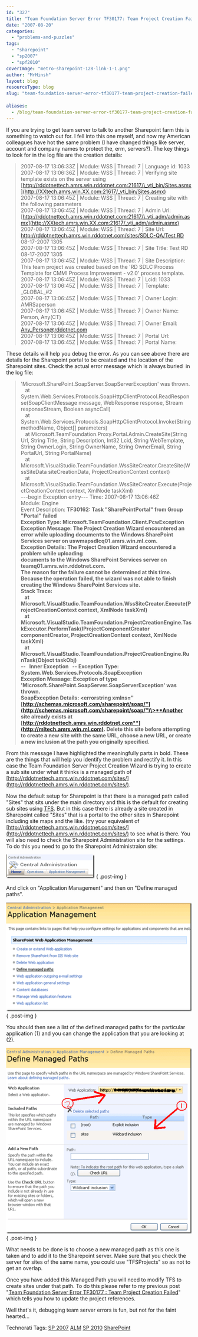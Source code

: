 ```yaml
---
id: "327"
title: "Team Foundation Server Error TF30177: Team Project Creation Failed  - Part 2"
date: "2007-08-20"
categories:
  - "problems-and-puzzles"
tags:
  - "sharepoint"
  - "sp2007"
  - "spf2010"
coverImage: "metro-sharepoint-128-link-1-1.png"
author: "MrHinsh"
layout: blog
resourceType: blog
slug: "team-foundation-server-error-tf30177-team-project-creation-failed-part-2"

aliases:
  - /blog/team-foundation-server-error-tf30177-team-project-creation-failed-part-2
---
```


If you are trying to get team server to talk to another Sharepoint farm this is something to watch out for. I fell into this one myself, and now my American colleagues have hot the same problem (I have changed things like server, account and company names to protect the, erm, servers?). The key things to look for in the log file are the creation details:

> 2007-08-17 13:06:33Z | Module: WSS | Thread: 7 | Language id: 1033  
> 2007-08-17 13:06:36Z | Module: WSS | Thread: 7 | Verifying site template exists on the server using [http://rddotnettech.amrs.win.rddotnet.com:21617/\_vti_bin/Sites.asmx](http://XXtech.amrs.win.XX.com:21617/_vti_bin/Sites.asmx)  
> 2007-08-17 13:06:45Z | Module: WSS | Thread: 7 | Creating site with the following parameters  
> 2007-08-17 13:06:45Z | Module: WSS | Thread: 7 | Admin Url: [http://rddotnettech.amrs.win.rddotnet.com:21617/\_vti_adm/admin.asmx](http://XXtech.amrs.win.XX.com:21617/_vti_adm/admin.asmx)  
> 2007-08-17 13:06:45Z | Module: WSS | Thread: 7 | Site Url: http://rddotnettech.amrs.win.rddotnet.com/sites/SDLC-QA/Test RD 08-17-2007 1305  
> 2007-08-17 13:06:45Z | Module: WSS | Thread: 7 | Site Title: Test RD 08-17-2007 1305  
> 2007-08-17 13:06:45Z | Module: WSS | Thread: 7 | Site Description: This team project was created based on the 'RD SDLC Process Template for CMMI Process Improvement - v2.0' process template.  
> 2007-08-17 13:06:45Z | Module: WSS | Thread: 7 | Lcid: 1033  
> 2007-08-17 13:06:45Z | Module: WSS | Thread: 7 | Template: \_GLOBAL\_#2  
> 2007-08-17 13:06:45Z | Module: WSS | Thread: 7 | Owner Login: AMRSaperson  
> 2007-08-17 13:06:45Z | Module: WSS | Thread: 7 | Owner Name: Person, Any(CT)  
> 2007-08-17 13:06:45Z | Module: WSS | Thread: 7 | Owner Email: [Any_Person@rddotnet.com](mailto:Any_Person@rddotnet.com)  
> 2007-08-17 13:06:45Z | Module: WSS | Thread: 7 | Portal Url:  
> 2007-08-17 13:06:45Z | Module: WSS | Thread: 7 | Portal Name:

These details will help you debug the error. As you can see above there are details for the Sharepoint portal to be created and the location of the Sharepoint sites. Check the actual error message which is always buried  in the log file:

> 'Microsoft.SharePoint.SoapServer.SoapServerException' was thrown.  
>    at System.Web.Services.Protocols.SoapHttpClientProtocol.ReadResponse(SoapClientMessage message, WebResponse response, Stream responseStream, Boolean asyncCall)  
>    at System.Web.Services.Protocols.SoapHttpClientProtocol.Invoke(String methodName, Object\[\] parameters)  
>    at Microsoft.TeamFoundation.Proxy.Portal.Admin.CreateSite(String Url, String Title, String Description, Int32 Lcid, String WebTemplate, String OwnerLogin, String OwnerName, String OwnerEmail, String PortalUrl, String PortalName)  
>    at Microsoft.VisualStudio.TeamFoundation.WssSiteCreator.CreateSite(WssSiteData siteCreationData, ProjectCreationContext context)  
>    at Microsoft.VisualStudio.TeamFoundation.WssSiteCreator.Execute(ProjectCreationContext context, XmlNode taskXml)  
> \---begin Exception entry---
> Time: 2007-08-17 13:06:46Z  
> Module: Engine  
> Event Description: **TF30162: Task "SharePointPortal" from Group "Portal" failed  
> **Exception Type: Microsoft.TeamFoundation.Client.PcwException  
> Exception Message: The Project Creation Wizard encountered an error while uploading documents to the Windows SharePoint Services server on uswmapsdlcq01.amrs.win.ml.com.  
> Exception Details: The Project Creation Wizard encountered a problem while uploading  
> documents to the Windows SharePoint Services server on **teamq01.amrs.win.rddotnet.com**.  
> The reason for the failure cannot be determined at this time.  
> Because the operation failed, the wizard was not able to finish  
> creating the Windows SharePoint Services site.  
> Stack Trace:  
>    at Microsoft.VisualStudio.TeamFoundation.WssSiteCreator.Execute(ProjectCreationContext context, XmlNode taskXml)  
>    at Microsoft.VisualStudio.TeamFoundation.ProjectCreationEngine.TaskExecutor.PerformTask(IProjectComponentCreator componentCreator, ProjectCreationContext context, XmlNode taskXml)  
>    at Microsoft.VisualStudio.TeamFoundation.ProjectCreationEngine.RunTask(Object taskObj)  
> \--   Inner Exception   --
> Exception Type: System.Web.Services.Protocols.SoapException  
> Exception Message: Exception of type 'Microsoft.SharePoint.SoapServer.SoapServerException' was thrown.  
> SoapException Details: <detail><errorstring xmlns="[http://schemas.microsoft.com/sharepoint/soap/"](http://schemas.microsoft.com/sharepoint/soap/")\>**Another site already exists at** [**http://rddotnettech.amrs.win.rddotnet.com**](http://mltech.amrs.win.ml.com)**. Delete this site before attempting to create a new site with the same URL, choose a new URL, or create a new inclusion at the path you originally specified.**</errorstring></detail>

From this message I have highlighted the meaningfully parts in bold. These are the things that will help you identify the problem and rectify it. In this case the Team Foundation Server Project Creation Wizard is trying to create a sub site under what it thinks is a managed path of [http://rddotnettech.amrs.win.rddotnet.com/sites/](http://rddotnettech.amrs.win.rddotnet.com/sites/).

Now the default setup for Sharepoint is that there is a managed path called "Sites" that sits under the main directory and this is the default for creating sub sites using [TFS](http://msdn2.microsoft.com/en-us/teamsystem/aa718934.aspx "Team Foundation Server"). But in this case there is already a site created in Sharepoint called "Sites" that is a portal to the other sites in Sharepoint including site maps and the like. (try your equivalent of [http://rddotnettech.amrs.win.rddotnet.com/sites/](http://rddotnettech.amrs.win.rddotnet.com/sites/) to see what is there. You will also need to check the Sharepoint Administration site for the settings. To do this you need to go to the Sharepoint Administraion site:

[![image](images/TeamFoundationServerErrorTF30177ProjectC_D920-image_thumb-4-4.png)](http://blog.hinshelwood.com/files/2011/05/GWB-WindowsLiveWriter-TeamFoundationServerErrorTF30177ProjectC_D920-image.png)
{ .post-img }

And click on "Application Management" and then on "Define managed paths".

[![image](images/TeamFoundationServerErrorTF30177ProjectC_D920-image_thumb_1-2-2.png)](http://blog.hinshelwood.com/files/2011/05/GWB-WindowsLiveWriter-TeamFoundationServerErrorTF30177ProjectC_D920-image_1.png)
{ .post-img }

You should then see a list of the defined managed paths for the particular application (1) and you can change the application that you are looking at (2).

[![image](images/TeamFoundationServerErrorTF30177ProjectC_D920-image_thumb_2-3-3.png)](http://blog.hinshelwood.com/files/2011/05/GWB-WindowsLiveWriter-TeamFoundationServerErrorTF30177ProjectC_D920-image_2.png)
{ .post-img }

What needs to be done is to choose a new managed path as this one is taken and to add it to the Sharepoint server. Make sure that you check the server for sites of the same name, you could use "TFSProjects" so as not to get an overlap.

Once you have added this Managed Path you will need to modify TFS to create sites under that path. To do this please refer to my previous post "[Team Foundation Server Error TF30177 : Team Project Creation Failed](http://blog.hinshelwood.com/archive/2007/08/14/Team-Foundation-Server-Error-TF30177--Team-Project-Creation-Failed.aspx)" which tells you how to update the project references.

Well that's it, debugging team server errors is fun, but not for the faint hearted...

Technorati Tags: [SP 2007](http://technorati.com/tags/SP+2007) [ALM](http://technorati.com/tags/ALM) [SP 2010](http://technorati.com/tags/SP+2010) [SharePoint](http://technorati.com/tags/SharePoint)

